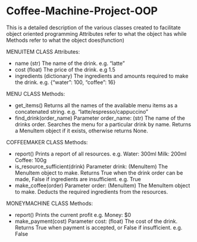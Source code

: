 # Coffee-Machine-Project-OOP

This is a detailed description of the various classes created to facilitate object oriented programming
Attributes refer to what the object has while Methods refer to what the object does(function)

MENUITEM CLASS
  Attributes:
  - name
  (str) The name of the drink.
  e.g. “latte”
  - cost
  (float) The price of the drink.
  e.g 1.5
  - ingredients
  (dictionary) The ingredients and amounts required to make the drink.
  e.g. {“water”: 100, “coffee”: 16}

MENU CLASS
  Methods:
  - get_items()
  Returns all the names of the available menu items as a concatenated string.
  e.g. “latte/espresso/cappuccino”
  - find_drink(order_name)
  Parameter order_name: (str) The name of the drinks order.
  Searches the menu for a particular drink by name. Returns a MenuItem object if it exists,
  otherwise returns None.

COFFEEMAKER CLASS
  Methods:
  - report()
  Prints a report of all resources.
  e.g.
  Water: 300ml
  Milk: 200ml
  Coffee: 100g
  - is_resource_sufficient(drink)
  Parameter drink: (MenuItem) The MenuItem object to make.
  Returns True when the drink order can be made, False if ingredients are insufficient.
  e.g.
  True
  - make_coffee(order)
  Parameter order: (MenuItem) The MenuItem object to make.
  Deducts the required ingredients from the resources.

MONEYMACHINE CLASS
  Methods:
  - report()
  Prints the current profit
  e.g.
  Money: $0
  - make_payment(cost)
  Parameter cost: (float) The cost of the drink.
  Returns True when payment is accepted, or False if insufficient.
  e.g. False
